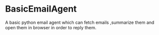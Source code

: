 # BasicEmailAgent
A basic python email agent which can fetch emails ,summarize them and open them in browser in order to reply them.
